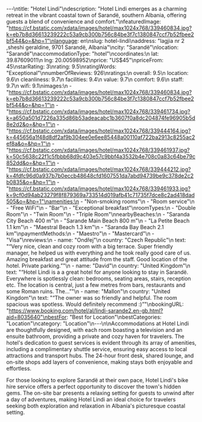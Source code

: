 ---\ntitle: "Hotel Lindi"\ndescription: "Hotel Lindi emerges as a charming retreat in the vibrant coastal town of Sarandë, southern Albania, offering guests a blend of convenience and comfort."\nfeaturedImage: "https://cf.bstatic.com/xdata/images/hotel/max1024x768/339460834.jpg?k=eb7b8d36613239222c53a9cb300b756c84be3f7c1380847ccf7b52fbee2bf544&o=&hp=1"\nlanguage: en\nslug: hotel-lindi\naddress: "lagjia nr 2 ,sheshi geraldine, 9701 Sarandë, Albania"\ncity: "Sarandë"\nlocation: "Sarandë"\naccommodationType: "hotel"\ncoordinates:\n  lat: 39.87609011\n  lng: 20.00598952\nprice: "US$45"\npriceFrom: 45\nstarRating: 3\nrating: 9.5\nratingWords: "Exceptional"\nnumberOfReviews: 926\nratings:\n  overall: 9.5\n  location: 9.6\n  cleanliness: 9.7\n  facilities: 9.4\n  value: 9.7\n  comfort: 9.6\n  staff: 9.7\n  wifi: 9.1\nimages:\n  - "https://cf.bstatic.com/xdata/images/hotel/max1024x768/339460834.jpg?k=eb7b8d36613239222c53a9cb300b756c84be3f7c1380847ccf7b52fbee2bf544&o=&hp=1"\n  - "https://cf.bstatic.com/xdata/images/hotel/max1024x768/339461734.jpg?k=a650a501d7226a335d86b53adeacabc1b3607f0a8dc204874fe96905b5d8e2d2&o=&hp=1"\n  - "https://cf.bstatic.com/xdata/images/hotel/max1024x768/339444164.jpg?k=445656a1f48d8df2af9b304ee0e6ee85448a00110af722ba2913c8255ac2ef8a&o=&hp=1"\n  - "https://cf.bstatic.com/xdata/images/hotel/max1024x768/339461937.jpg?k=50c5638c22f1c5fbbb68d9c403e57c9bbf4a3532b4e708c0a83c64be79c852dd&o=&hp=1"\n  - "https://cf.bstatic.com/xdata/images/hotel/max1024x768/339444212.jpg?k=4fdfc96d0a937b7b0eccb48648cfd1607551da7abd94739be9c378de2c2b0835&o=&hp=1"\n  - "https://cf.bstatic.com/xdata/images/hotel/max1024x768/339461933.jpg?k=9cf0d94ab23279f8f879369a733514d019afb41c71735f7dce8c2ad418dad505&o=&hp=1"\namenities:\n  - "Non-smoking rooms"\n  - "Room service"\n  - "Free WiFi"\n  - "Bar"\n  - "Exceptional breakfast"\nroomTypes:\n  - "Double Room"\n  - "Twin Room"\n  - "Triple Room"\nnearbyBeaches:\n  - "Saranda City Beach 400 m"\n  - "Sarande Main Beach 800 m"\n  - "La Petite Beach 1.1 km"\n  - "Maestral Beach 1.3 km"\n  - "Saranda Bay Beach 2.1 km"\npaymentMethods:\n  - "Maestro"\n  - "Mastercard"\n  - "Visa"\nreviews:\n  - name: "Ondřej"\n    country: "Czech Republic"\n    text: "“Very nice, clean and cozy room with a big terrace.
Super friendly manager, he helped us with everything and he took really good care of us.
Amazing breakfast and great attitude from the staff.
Good location of the hotel.
Private parking.”"\n  - name: "David"\n    country: "United Kingdom"\n    text: "“Hotel Lindi is a a great hotel for anyone looking to stay in Sarandë. Everywhere is spotlessly clean: bedrooms, seating areas, stairs, reception etc. The location is central, just a few metres from bars, restaurants and some Roman ruins. The...”"\n  - name: "Mallon"\n    country: "United Kingdom"\n    text: "“The owner was so friendly and helpful. The room spacious was spotless. Would definitely recommend :)”"\nbookingURL: "https://www.booking.com/hotel/al/lindi-sarande2.en-gb.html?aid=8035640"\nbestFor: "Best for Location"\nbestCategories: "Location"\ncategory: "Location"\n---\n\nAccommodations at Hotel Lindi are thoughtfully designed, with each room boasting a television and an ensuite bathroom, providing a private and cozy haven for travelers. The hotel's dedication to guest services is evident through its array of amenities, including a complimentary shuttle service, ensuring easy access to local attractions and transport hubs. The 24-hour front desk, shared lounge, and on-site shops add layers of convenience, making stays both enjoyable and effortless.

For those looking to explore Sarandë at their own pace, Hotel Lindi's bike hire service offers a perfect opportunity to discover the town's hidden gems. The on-site bar presents a relaxing setting for guests to unwind after a day of adventures, making Hotel Lindi an ideal choice for travelers seeking both exploration and relaxation in Albania's picturesque coastal setting.